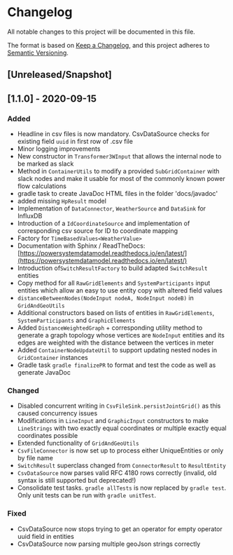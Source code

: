 # Changelog
All notable changes to this project will be documented in this file.

The format is based on [Keep a Changelog](https://keepachangelog.com/en/1.0.0/),
and this project adheres to [Semantic Versioning](https://semver.org/spec/v2.0.0.html).

## [Unreleased/Snapshot]

## [1.1.0] - 2020-09-15

### Added
-  Headline in csv files is now mandatory. CsvDataSource checks for existing field `uuid` in first row of .csv file
-  Minor logging improvements
-  New constructor in ``Transformer3WInput`` that allows the internal node to be marked as slack
-  Method in ``ContainerUtils`` to modify a provided ``SubGridContainer`` with slack nodes and make it usable for
most of the commonly known power flow calculations
-  gradle task to create JavaDoc HTML files in the folder 'docs/javadoc'
-  added missing ``HpResult`` model
-  Implementation of ``DataConnector``, ``WeatherSource`` and ``DataSink`` for InfluxDB
-  Introduction of a ``IdCoordinateSource`` and implementation of  corresponding csv source for ID to coordinate mapping
-  Factory for ``TimeBasedValues<WeatherValue>``
-  Documentation with Sphinx / ReadTheDocs: [https://powersystemdatamodel.readthedocs.io/en/latest/](https://powersystemdatamodel.readthedocs.io/en/latest/)
-  Introduction of``SwitchResultFactory`` to build adapted ``SwitchResult`` entities
-  Copy method for all `RawGridElements` and `SystemParticipants` input entities which allow an easy to use entity copy with altered field values
-  ``distanceBetweenNodes(NodeInput nodeA, NodeInput nodeB)`` in ``GridAndGeoUtils``
-  Additional constructors based on lists of entities in ``RawGridElements``, ``SystemParticipants`` and ``GraphicElements``
-  Added ``DistanceWeightedGraph`` + corresponding utility method to generate a graph topology whose vertices are `NodeInput` entities and its edges are weighted with the distance between the vertices in meter
-  Added ``ContainerNodeUpdateUtil`` to support updating nested nodes in ``GridContainer`` instances
-  Gradle task `gradle finalizePR` to format and test the code as well as generate JavaDoc

### Changed
-  Disabled concurrent writing in `CsvFileSink.persistJointGrid()` as this caused concurrency issues
-  Modifications in `LineInput` and `GraphicInput` constructors to make `LineStrings` with two exactly equal
coordinates or multiple exactly equal coordinates possible
-  Extended functionality of `GridAndGeoUtils`
- `CsvFileConnector` is now set up to process either UniqueEntities or only by file name
- `SwitchResult` superclass changed from `ConnectorResult` to `ResultEntity`
- ``CsvDataSource`` now parses valid RFC 4180 rows correctly (invalid, old syntax is still supported but deprecated!)
-  Consolidate test tasks. `gradle allTests` is now replaced by `gradle test`. Only unit tests can be run with `gradle unitTest`.

### Fixed
-  CsvDataSource now stops trying to get an operator for empty operator uuid field in entities
-  CsvDataSource now parsing multiple geoJson strings correctly
